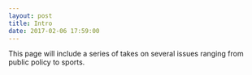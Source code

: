 ```yaml
---
layout: post
title: Intro
date: 2017-02-06 17:59:00
---
```


This page will include a series of takes on several issues ranging from public policy 
to sports.